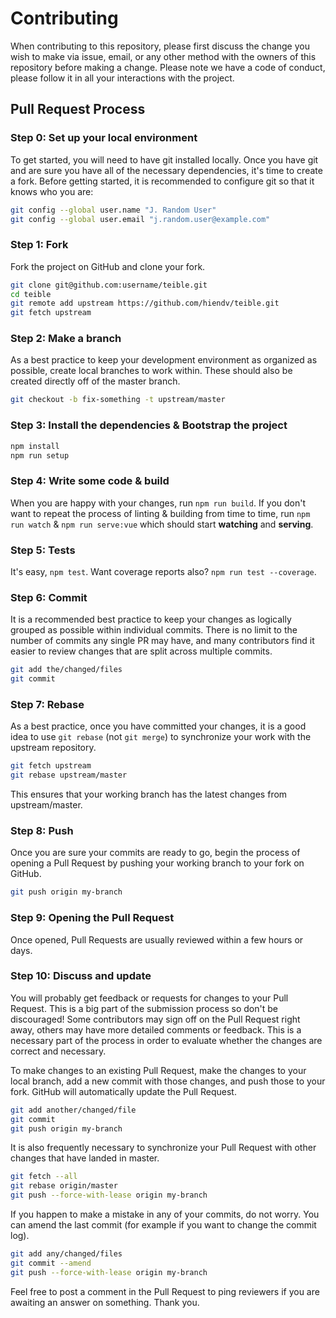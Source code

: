 # Contributing
When contributing to this repository, please first discuss the change you wish to make via issue, email, or any other method with the owners of this repository before making a change. Please note we have a code of conduct, please follow it in all your interactions with the project.

## Pull Request Process
### Step 0: Set up your local environment
To get started, you will need to have git installed locally. Once you have git and are sure you have all of the necessary dependencies, it's time to create a fork. Before getting started, it is recommended to configure git so that it knows who you are:
```bash
git config --global user.name "J. Random User"
git config --global user.email "j.random.user@example.com"
```

### Step 1: Fork
Fork the project on GitHub and clone your fork.
```bash
git clone git@github.com:username/teible.git
cd teible
git remote add upstream https://github.com/hiendv/teible.git
git fetch upstream
```

### Step 2: Make a branch
As a best practice to keep your development environment as organized as possible, create local branches to work within. These should also be created directly off of the master branch.
```bash
git checkout -b fix-something -t upstream/master
```

### Step 3: Install the dependencies & Bootstrap the project
```bash
npm install
npm run setup
```

### Step 4: Write some code & build
When you are happy with your changes, run `npm run build`.
If you don't want to repeat the process of linting & building from time to time, run `npm run watch` & `npm run serve:vue` which should start **watching** and **serving**.

### Step 5: Tests
It's easy, `npm test`. Want coverage reports also? `npm run test --coverage`.

### Step 6: Commit
It is a recommended best practice to keep your changes as logically grouped as possible within individual commits. There is no limit to the number of commits any single PR may have, and many contributors find it easier to review changes that are split across multiple commits.
```bash
git add the/changed/files
git commit
```

### Step 7: Rebase
As a best practice, once you have committed your changes, it is a good idea to use `git rebase` (not `git merge`) to synchronize your work with the upstream repository.
```bash
git fetch upstream
git rebase upstream/master
```

This ensures that your working branch has the latest changes from upstream/master.

### Step 8: Push
Once you are sure your commits are ready to go, begin the process of opening a Pull Request by pushing your working branch to your fork on GitHub.
```bash
git push origin my-branch
```

### Step 9: Opening the Pull Request
Once opened, Pull Requests are usually reviewed within a few  hours or days.

### Step 10: Discuss and update
You will probably get feedback or requests for changes to your Pull Request. This is a big part of the submission process so don't be discouraged! Some contributors may sign off on the Pull Request right away, others may have more detailed comments or feedback. This is a necessary part of the process in order to evaluate whether the changes are correct and necessary.

To make changes to an existing Pull Request, make the changes to your local branch, add a new commit with those changes, and push those to your fork. GitHub will automatically update the Pull Request.
```bash
git add another/changed/file
git commit
git push origin my-branch
```

It is also frequently necessary to synchronize your Pull Request with other changes that have landed in master.
```bash
git fetch --all
git rebase origin/master
git push --force-with-lease origin my-branch
```

If you happen to make a mistake in any of your commits, do not worry. You can amend the last commit (for example if you want to change the commit log).
```bash
git add any/changed/files
git commit --amend
git push --force-with-lease origin my-branch
```

Feel free to post a comment in the Pull Request to ping reviewers if you are awaiting an answer on something.
Thank you.

